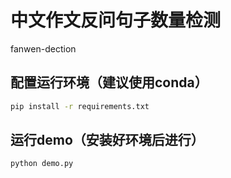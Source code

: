 # 中文作文反问句子数量检测
fanwen-dection
## 配置运行环境（建议使用conda）
```bash
pip install -r requirements.txt
```

## 运行demo（安装好环境后进行）
```bash
python demo.py
```
